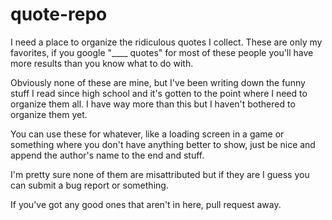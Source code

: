 # quote-repo
I need a place to organize the ridiculous quotes I collect. These are only my favorites, if you google "\_\_\_\_ quotes" for most of these people you'll have more results than you know what to do with.

Obviously none of these are mine, but I've been writing down the funny stuff I read since high school and it's gotten to the point where I need to organize them all. I have way more than this but I haven't bothered to organize them yet.

You can use these for whatever, like a loading screen in a game or something where you don't have anything better to show, just be nice and append the author's name to the end and stuff.

I'm pretty sure none of them are misattributed but if they are I guess you can submit a bug report or something.

If you've got any good ones that aren't in here, pull request away.